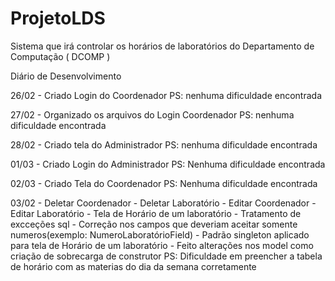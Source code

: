 # ProjetoLDS
Sistema que irá controlar os horários de laboratórios do Departamento de Computação ( DCOMP )

Diário de Desenvolvimento

26/02 - Criado Login do Coordenador
PS: nenhuma dificuldade encontrada

27/02 - Organizado os arquivos do Login Coordenador
PS: nenhuma dificuldade encontrada

28/02 - Criado tela do Administrador
PS: nenhuma dificuldade encontrada

01/03 - Criado Login do Administrador
PS: Nenhuma dificuldade encontrada

02/03 - Criado Tela do Coordenador
PS: Nenhuma dificuldade encontrada

03/02 - Deletar Coordenador
      - Deletar Laboratório
      - Editar Coordenador
      - Editar Laboratório
      - Tela de Horário de um laboratório
      - Tratamento de excceções sql
      - Correção nos campos que deveriam aceitar somente numeros(exemplo: NumeroLaboratórioField)
      - Padrão singleton aplicado para tela de Horário de um laboratório
      - Feito alterações nos model como criação de sobrecarga de construtor
PS: Dificuldade em preencher a tabela de horário com as materias do dia da semana corretamente

